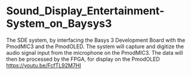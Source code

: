 # Sound_Display_Entertainment-System_on_Baysys3
 The SDE system, by interfacing the Basys 3 Development Board with the PmodMIC3 and the PmodOLED. The system will capture and digitize the audio signal input from the microphone on the PmodMIC3. The data will then be processed by the FPGA, for display on the PmodOLED
 https://youtu.be/FcfTL92M7HI
